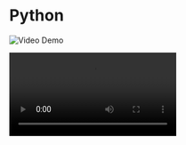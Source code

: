 # Python
![Video Demo](https://youtu.be/C4puN0d6GOg?si=YDklrz0rb7ynYB2s)


<video src="https://www.youtube.com/embed/C4puN0d6GOg?si=ygpFZytvzrMnbHJ5" controls="controls" style="max-width: 730px;">
</video>
